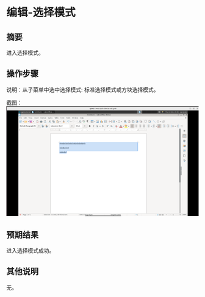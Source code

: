 # 编辑-选择模式

## 摘要

进入选择模式。

## 操作步骤

说明：从子菜单中选中选择模式: 标准选择模式或方块选择模式。

截图：![image](./img/z27.png)

## 预期结果

进入选择模式成功。

## 其他说明

无。
